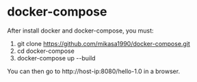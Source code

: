 # docker-compose
After install docker and docker-compose, you must:
1) git clone https://github.com/mikasa1990/docker-compose.git
2) cd docker-compose
3) docker-compose up --build

You can then go to http://host-ip:8080/hello-1.0 in a browser.
